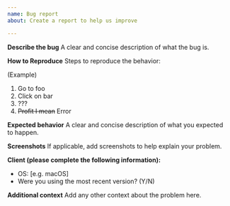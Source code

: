 ```yaml
---
name: Bug report
about: Create a report to help us improve

---
```


**Describe the bug**
A clear and concise description of what the bug is.

**How to Reproduce**
Steps to reproduce the behavior:

(Example)
1. Go to foo
2. Click on bar
3. ???
4. ~~Profit I mean~~ Error

**Expected behavior**
A clear and concise description of what you expected to happen.

**Screenshots**
If applicable, add screenshots to help explain your problem.

**Client (please complete the following information):**
 - OS: [e.g. macOS]
 - Were you using the most recent version? (Y/N)

**Additional context**
Add any other context about the problem here.
